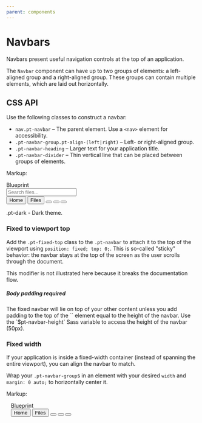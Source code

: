 ```yaml
---
parent: components
---
```


# Navbars

Navbars present useful navigation controls at the top of an application.

The `Navbar` component can have up to two groups of elements: a left-aligned group and a
right-aligned group. These groups can contain multiple elements, which are laid out horizontally.

## CSS API

Use the following classes to construct a navbar:

- `nav.pt-navbar` &ndash; The parent element. Use a `<nav>` element for accessibility.
- `.pt-navbar-group.pt-align-(left|right)` &ndash; Left- or right-aligned group.
- `.pt-navbar-heading` &ndash; Larger text for your application title.
- `.pt-navbar-divider` &ndash; Thin vertical line that can be placed between groups of elements.

Markup:
<nav class="pt-navbar {{.modifier}}">
<div class="pt-navbar-group pt-align-left">
<div class="pt-navbar-heading">Blueprint</div>
<input class="pt-input" placeholder="Search files..." type="text" />
</div>
<div class="pt-navbar-group pt-align-right">
<button class="pt-button pt-minimal pt-icon-home">Home</button>
<button class="pt-button pt-minimal pt-icon-document">Files</button>
<span class="pt-navbar-divider"></span>
<button class="pt-button pt-minimal pt-icon-user"></button>
<button class="pt-button pt-minimal pt-icon-notifications"></button>
<button class="pt-button pt-minimal pt-icon-cog"></button>
</div>
</nav>

.pt-dark - Dark theme.

### Fixed to viewport top

Add the `.pt-fixed-top` class to the `.pt-navbar` to attach it to the top of the viewport using
`position: fixed; top: 0;`. This is so-called "sticky" behavior: the navbar stays at the top of the
screen as the user scrolls through the document.

This modifier is not illustrated here because it breaks the documentation flow.

<div class="pt-callout pt-intent-danger pt-icon-error">
<h5>Body padding required</h5>
The fixed navbar will lie on top of your other content unless you add padding to the top of the
`<body>` element equal to the height of the navbar. Use the `$pt-navbar-height` Sass variable to
access the height of the navbar (50px).
</div>

### Fixed width

If your application is inside a fixed-width container (instead of spanning the entire viewport), you
can align the navbar to match.

Wrap your `.pt-navbar-group`s in an element with your desired `width` and `margin: 0 auto;` to
horizontally center it.

Markup:
<nav class="pt-navbar pt-dark">
<div style="margin: 0 auto; width: 480px;"> <!-- ADD ME -->
<div class="pt-navbar-group pt-align-left">
<div class="pt-navbar-heading">Blueprint</div>
</div>
<div class="pt-navbar-group pt-align-right">
<button class="pt-button pt-minimal pt-icon-home">Home</button>
<button class="pt-button pt-minimal pt-icon-document">Files</button>
<span class="pt-navbar-divider"></span>
<button class="pt-button pt-minimal pt-icon-user"></button>
<button class="pt-button pt-minimal pt-icon-notifications"></button>
<button class="pt-button pt-minimal pt-icon-cog"></button>
</div>
</div>
</nav>
